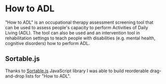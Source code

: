 # How to ADL

"How to ADL" is an occupational therapy assessment screening tool that can be used to assess people's capacity to perform Activities of Daily Living (ADL). The tool can also be used and an intervention tool in rehabilitation settings to teach people with disabilities (e.g. mental health, cognitive disorders) how to perform ADL. 

## Sortable.js
Thanks to [Sortable.js](https://github.com/RubaXa/Sortable/) JavaScript library I was able to build reorderable drag-and-drop lists for "How to ADL".